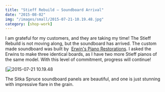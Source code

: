 ```yaml
---
title: "Stieff Rebuild – Soundboard Arrival"
date: "2015-08-02"
img: "/images/small/2015-07-21-10.19.48.jpg"
category: [shop-work]
---
```


I am grateful for my customers, and they are taking my time! The Stieff Rebuild is not moving along, but the soundboard has arrived. The custom made soundboard was built by  [Erwin's Piano Restorations](http://www.erwinspiano.com/). I asked the Erwins to make three identical boards, as I have two more Stieff pianos of the same model. With this level of commitment, progress will continue!

[![2015-07-21 10.19.48](/images/medium/2015-07-21-10.19.48-1024x576.jpg)

The Sitka Spruce soundboard panels are beautiful, and one is just stunning with impressive flare in the grain.
